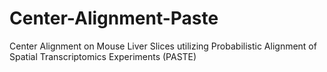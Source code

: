 # Center-Alignment-Paste
Center Alignment on Mouse Liver Slices utilizing Probabilistic Alignment of Spatial Transcriptomics Experiments (PASTE)
